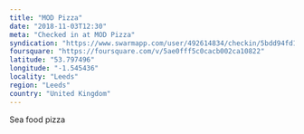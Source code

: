 ```yaml
---
title: "MOD Pizza"
date: "2018-11-03T12:30"
meta: "Checked in at MOD Pizza"
syndication: "https://www.swarmapp.com/user/492614834/checkin/5bdd94fd1af85200398b8929"
foursquare: "https://foursquare.com/v/5ae0fff5c0cacb002ca10822"
latitude: "53.797496"
longitude: "-1.545436"
locality: "Leeds"
region: "Leeds"
country: "United Kingdom"
---
```

Sea food pizza
